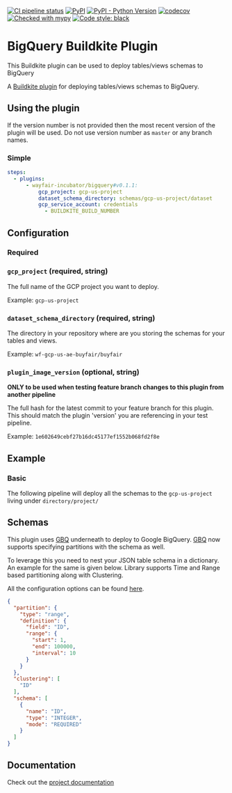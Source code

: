 [![CI pipeline status](https://github.com/wayfair-incubator/gbq/workflows/CI/badge.svg?branch=main)][ci]
[![PyPI](https://img.shields.io/pypi/v/gbq)][pypi]
[![PyPI - Python Version](https://img.shields.io/pypi/pyversions/gbq)][pypi]
[![codecov](https://codecov.io/gh/wayfair-incubator/gbq/branch/main/graph/badge.svg)][codecov]
[![Checked with mypy](https://img.shields.io/badge/mypy-checked-blue)][mypy-home]
[![Code style: black](https://img.shields.io/badge/code%20style-black-black.svg)][black-home]


# BigQuery Buildkite Plugin

This Buildkite plugin can be used to deploy tables/views schemas to BigQuery

A [Buildkite plugin](https://buildkite.com/docs/agent/v3/plugins) for deploying tables/views schemas to BigQuery.

## Using the plugin

If the version number is not provided then the most recent version of the plugin will be used. Do not use version number as `master` or any branch names.

### Simple

```yaml
steps:
  - plugins:
      - wayfair-incubator/bigquery#v0.1.1:
          gcp_project: gcp-us-project
          dataset_schema_directory: schemas/gcp-us-project/dataset
          gcp_service_account: credentials
            - BUILDKITE_BUILD_NUMBER
```

## Configuration

### Required

### `gcp_project` (required, string)

The full name of the GCP project you want to deploy.

Example: `gcp-us-project`

### `dataset_schema_directory` (required, string)

The directory in your repository where are you storing the schemas for your tables and views.

Example: `wf-gcp-us-ae-buyfair/buyfair`

### `plugin_image_version` (optional, string)

**ONLY to be used when testing feature branch changes to this plugin from another pipeline**

The full hash for the latest commit to your feature branch for this plugin. This should match the plugin 'version' you are referencing in your test pipeline.

Example: `1e602649cebf27b16dc45177ef1552b068fd2f8e`


## Example

### Basic

The following pipeline will deploy all the schemas to the `gcp-us-project` living under `directory/project/`

## Schemas

This plugin uses [GBQ](https://github.com/wayfair-incubator/gbq) underneath to deploy to Google BigQuery.
[GBQ](https://github.com/wayfair-incubator/gbq) now supports specifying partitions with the schema as well.

To leverage this you need to nest your JSON table schema in a dictionary. An example for the same is given below. Library supports Time and Range based partitioning along with Clustering.

All the configuration options can be found [here](https://github.csnzoo.com/shared/buyfair-bigquery-library/blob/master/buyfair_bigquery_library/dto.py).

```json
{
  "partition": {
    "type": "range",
    "definition": {
      "field": "ID",
      "range": {
        "start": 1,
        "end": 100000,
        "interval": 10
      }
    }
  },
  "clustering": [
    "ID"
  ],
  "schema": [
    {
      "name": "ID",
      "type": "INTEGER",
      "mode": "REQUIRED"
    }
  ]
}
```

## Documentation

Check out the [project documentation](https://wayfair-incubator.github.io/gbq/)

[ci]: https://github.com/wayfair-incubator/gbq/actions
[codecov]: https://codecov.io/gh/wayfair-incubator/gbq
[mypy-home]: http://mypy-lang.org/
[black-home]: https://github.com/psf/black
[install-docker]: https://docs.docker.com/install/
[pdbpp-home]: https://github.com/pdbpp/pdbpp
[pdb-docs]: https://docs.python.org/3/library/pdb.html
[pdbpp-docs]: https://github.com/pdbpp/pdbpp#usage
[pytest-docs]: https://docs.pytest.org/en/latest/
[mypy-docs]: https://mypy.readthedocs.io/en/stable/
[black-docs]: https://black.readthedocs.io/en/stable/
[isort-docs]: https://pycqa.github.io/isort/
[flake8-docs]: http://flake8.pycqa.org/en/stable/
[bandit-docs]: https://bandit.readthedocs.io/en/stable/
[sem-ver]: https://semver.org/
[pypi]: https://semver.org/
[gbq-docs]: https://wayfair-incubator.github.io/gbq/
